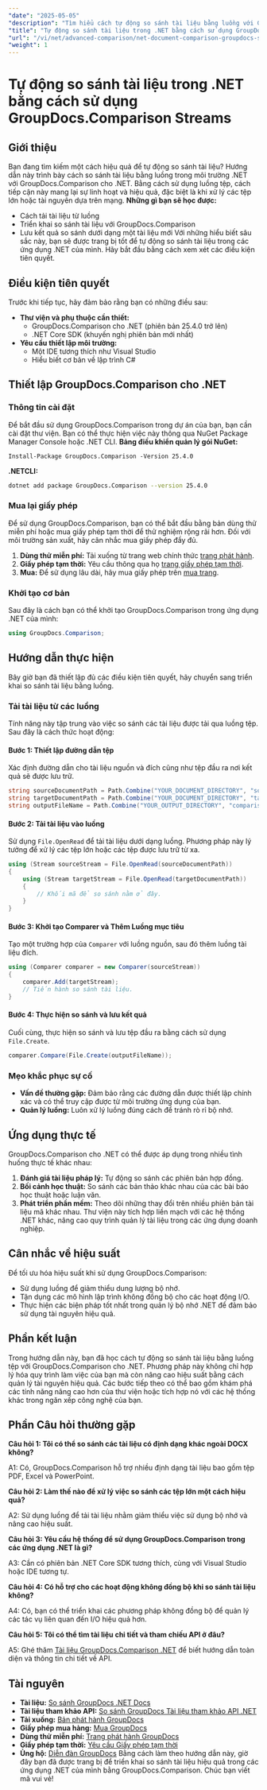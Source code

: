 ```yaml
---
"date": "2025-05-05"
"description": "Tìm hiểu cách tự động so sánh tài liệu bằng luồng với GroupDocs.Comparison cho .NET. Nâng cao hiệu quả và hợp lý hóa quy trình làm việc."
"title": "Tự động so sánh tài liệu trong .NET bằng cách sử dụng GroupDocs.Comparison Streams"
"url": "/vi/net/advanced-comparison/net-document-comparison-groupdocs-streams/"
"weight": 1
---
```


# Tự động so sánh tài liệu trong .NET bằng cách sử dụng GroupDocs.Comparison Streams
## Giới thiệu
Bạn đang tìm kiếm một cách hiệu quả để tự động so sánh tài liệu? Hướng dẫn này trình bày cách so sánh tài liệu bằng luồng trong môi trường .NET với GroupDocs.Comparison cho .NET. Bằng cách sử dụng luồng tệp, cách tiếp cận này mang lại sự linh hoạt và hiệu quả, đặc biệt là khi xử lý các tệp lớn hoặc tài nguyên dựa trên mạng.
**Những gì bạn sẽ học được:**
- Cách tải tài liệu từ luồng
- Triển khai so sánh tài liệu với GroupDocs.Comparison
- Lưu kết quả so sánh dưới dạng một tài liệu mới
Với những hiểu biết sâu sắc này, bạn sẽ được trang bị tốt để tự động so sánh tài liệu trong các ứng dụng .NET của mình. Hãy bắt đầu bằng cách xem xét các điều kiện tiên quyết.
## Điều kiện tiên quyết
Trước khi tiếp tục, hãy đảm bảo rằng bạn có những điều sau:
- **Thư viện và phụ thuộc cần thiết:**
  - GroupDocs.Comparison cho .NET (phiên bản 25.4.0 trở lên)
  - .NET Core SDK (khuyến nghị phiên bản mới nhất)
- **Yêu cầu thiết lập môi trường:**
  - Một IDE tương thích như Visual Studio
  - Hiểu biết cơ bản về lập trình C#
## Thiết lập GroupDocs.Comparison cho .NET
### Thông tin cài đặt
Để bắt đầu sử dụng GroupDocs.Comparison trong dự án của bạn, bạn cần cài đặt thư viện. Bạn có thể thực hiện việc này thông qua NuGet Package Manager Console hoặc .NET CLI.
**Bảng điều khiển quản lý gói NuGet:**
```shell
Install-Package GroupDocs.Comparison -Version 25.4.0
```
**.NETCLI:**
```bash
dotnet add package GroupDocs.Comparison --version 25.4.0
```
### Mua lại giấy phép
Để sử dụng GroupDocs.Comparison, bạn có thể bắt đầu bằng bản dùng thử miễn phí hoặc mua giấy phép tạm thời để thử nghiệm rộng rãi hơn. Đối với môi trường sản xuất, hãy cân nhắc mua giấy phép đầy đủ.
1. **Dùng thử miễn phí:** Tải xuống từ trang web chính thức [trang phát hành](https://releases.groupdocs.com/comparison/net/).
2. **Giấy phép tạm thời:** Yêu cầu thông qua họ [trang giấy phép tạm thời](https://purchase.groupdocs.com/temporary-license/).
3. **Mua:** Để sử dụng lâu dài, hãy mua giấy phép trên [mua trang](https://purchase.groupdocs.com/buy).
### Khởi tạo cơ bản
Sau đây là cách bạn có thể khởi tạo GroupDocs.Comparison trong ứng dụng .NET của mình:
```csharp
using GroupDocs.Comparison;
```
## Hướng dẫn thực hiện
Bây giờ bạn đã thiết lập đủ các điều kiện tiên quyết, hãy chuyển sang triển khai so sánh tài liệu bằng luồng.
### Tải tài liệu từ các luồng
Tính năng này tập trung vào việc so sánh các tài liệu được tải qua luồng tệp. Sau đây là cách thức hoạt động:
#### Bước 1: Thiết lập đường dẫn tệp
Xác định đường dẫn cho tài liệu nguồn và đích cũng như tệp đầu ra nơi kết quả sẽ được lưu trữ.
```csharp
string sourceDocumentPath = Path.Combine("YOUR_DOCUMENT_DIRECTORY", "source_document.docx");
string targetDocumentPath = Path.Combine("YOUR_DOCUMENT_DIRECTORY", "target_document.docx");
string outputFileName = Path.Combine("YOUR_OUTPUT_DIRECTORY", "comparison_result.docx");
```
#### Bước 2: Tải tài liệu vào luồng
Sử dụng `File.OpenRead` để tải tài liệu dưới dạng luồng. Phương pháp này lý tưởng để xử lý các tệp lớn hoặc các tệp được lưu trữ từ xa.
```csharp
using (Stream sourceStream = File.OpenRead(sourceDocumentPath))
{
    using (Stream targetStream = File.OpenRead(targetDocumentPath))
    {
        // Khối mã để so sánh nằm ở đây.
    }
}
```
#### Bước 3: Khởi tạo Comparer và Thêm Luồng mục tiêu
Tạo một trường hợp của `Comparer` với luồng nguồn, sau đó thêm luồng tài liệu đích.
```csharp
using (Comparer comparer = new Comparer(sourceStream)) 
{
    comparer.Add(targetStream);
    // Tiến hành so sánh tài liệu.
}
```
#### Bước 4: Thực hiện so sánh và lưu kết quả
Cuối cùng, thực hiện so sánh và lưu tệp đầu ra bằng cách sử dụng `File.Create`.
```csharp
comparer.Compare(File.Create(outputFileName));
```
### Mẹo khắc phục sự cố
- **Vấn đề thường gặp:** Đảm bảo rằng các đường dẫn được thiết lập chính xác và có thể truy cập được từ môi trường ứng dụng của bạn.
- **Quản lý luồng:** Luôn xử lý luồng đúng cách để tránh rò rỉ bộ nhớ.
## Ứng dụng thực tế
GroupDocs.Comparison cho .NET có thể được áp dụng trong nhiều tình huống thực tế khác nhau:
1. **Đánh giá tài liệu pháp lý:** Tự động so sánh các phiên bản hợp đồng.
2. **Bối cảnh học thuật:** So sánh các bản thảo khác nhau của các bài báo học thuật hoặc luận văn.
3. **Phát triển phần mềm:** Theo dõi những thay đổi trên nhiều phiên bản tài liệu mã khác nhau.
Thư viện này tích hợp liền mạch với các hệ thống .NET khác, nâng cao quy trình quản lý tài liệu trong các ứng dụng doanh nghiệp.
## Cân nhắc về hiệu suất
Để tối ưu hóa hiệu suất khi sử dụng GroupDocs.Comparison:
- Sử dụng luồng để giảm thiểu dung lượng bộ nhớ.
- Tận dụng các mô hình lập trình không đồng bộ cho các hoạt động I/O.
- Thực hiện các biện pháp tốt nhất trong quản lý bộ nhớ .NET để đảm bảo sử dụng tài nguyên hiệu quả.
## Phần kết luận
Trong hướng dẫn này, bạn đã học cách tự động so sánh tài liệu bằng luồng tệp với GroupDocs.Comparison cho .NET. Phương pháp này không chỉ hợp lý hóa quy trình làm việc của bạn mà còn nâng cao hiệu suất bằng cách quản lý tài nguyên hiệu quả.
Các bước tiếp theo có thể bao gồm khám phá các tính năng nâng cao hơn của thư viện hoặc tích hợp nó với các hệ thống khác trong ngăn xếp công nghệ của bạn.

## Phần Câu hỏi thường gặp

**Câu hỏi 1: Tôi có thể so sánh các tài liệu có định dạng khác ngoài DOCX không?**

A1: Có, GroupDocs.Comparison hỗ trợ nhiều định dạng tài liệu bao gồm tệp PDF, Excel và PowerPoint.

**Câu hỏi 2: Làm thế nào để xử lý việc so sánh các tệp lớn một cách hiệu quả?**

A2: Sử dụng luồng để tải tài liệu nhằm giảm thiểu việc sử dụng bộ nhớ và nâng cao hiệu suất.

**Câu hỏi 3: Yêu cầu hệ thống để sử dụng GroupDocs.Comparison trong các ứng dụng .NET là gì?**

A3: Cần có phiên bản .NET Core SDK tương thích, cùng với Visual Studio hoặc IDE tương tự.

**Câu hỏi 4: Có hỗ trợ cho các hoạt động không đồng bộ khi so sánh tài liệu không?**

A4: Có, bạn có thể triển khai các phương pháp không đồng bộ để quản lý các tác vụ liên quan đến I/O hiệu quả hơn.

**Câu hỏi 5: Tôi có thể tìm tài liệu chi tiết và tham chiếu API ở đâu?**

A5: Ghé thăm [Tài liệu GroupDocs.Comparison .NET](https://docs.groupdocs.com/comparison/net/) để biết hướng dẫn toàn diện và thông tin chi tiết về API.

## Tài nguyên
- **Tài liệu:** [So sánh GroupDocs .NET Docs](https://docs.groupdocs.com/comparison/net/)
- **Tài liệu tham khảo API:** [So sánh GroupDocs Tài liệu tham khảo API .NET](https://reference.groupdocs.com/comparison/net/)
- **Tải xuống:** [Bản phát hành GroupDocs](https://releases.groupdocs.com/comparison/net/)
- **Giấy phép mua hàng:** [Mua GroupDocs](https://purchase.groupdocs.com/buy)
- **Dùng thử miễn phí:** [Trang phát hành GroupDocs](https://releases.groupdocs.com/comparison/net/)
- **Giấy phép tạm thời:** [Yêu cầu Giấy phép tạm thời](https://purchase.groupdocs.com/temporary-license/)
- **Ủng hộ:** [Diễn đàn GroupDocs](https://forum.groupdocs.com/c/comparison/)
Bằng cách làm theo hướng dẫn này, giờ đây bạn đã được trang bị để triển khai so sánh tài liệu hiệu quả trong các ứng dụng .NET của mình bằng GroupDocs.Comparison. Chúc bạn viết mã vui vẻ!